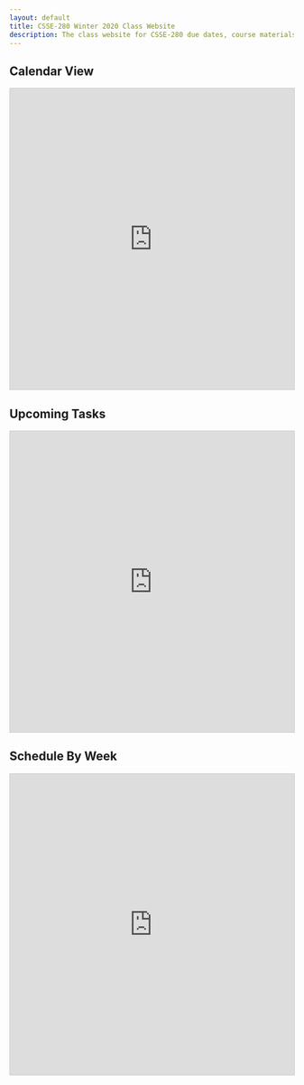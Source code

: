 ```yaml
---
layout: default
title: CSSE-280 Winter 2020 Class Website
description: The class website for CSSE-280 due dates, course materials, etc.
---
```

<section id="main_calendars">
  <section id="calendar_embed">
    <h2>Calendar View</h2>
    <!-- This is "Student View - Course Calendar" -->
    <iframe class="airtable-embed" src="https://airtable.com/embed/shrnA7zQkiuRlSbpC?backgroundColor=cyan" frameborder="0" onmousewheel="" width="100%" height="533" style="background: transparent; border: 1px solid #ccc;"></iframe>
  </section>
  <section id="next_up_embed">
    <h2>Upcoming Tasks</h2>
    <!-- This is "Student View - Upcoming Sessions" -->
    <iframe class="airtable-embed" src="https://airtable.com/embed/shr1jibeiwpTeyb3Q?backgroundColor=cyan&viewControls=on" frameborder="0" onmousewheel="" width="100%" height="533" style="background: transparent; border: 1px solid #ccc;"></iframe>
  </section>
</section>
<section>
  <h2>Schedule By Week</h2>
  <!-- This is "Student View - Schedule By Week" -->
  <iframe class="airtable-embed" src="https://airtable.com/embed/shrBnAoNqDiIvF914?backgroundColor=cyan&viewControls=on" frameborder="0" onmousewheel="" width="100%" height="533" style="background: transparent; border: 1px solid #ccc;"></iframe>
</section>
